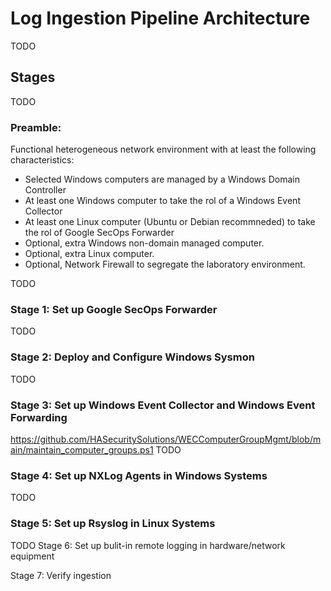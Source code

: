# Log Ingestion Pipeline Architecture

TODO

## Stages

TODO

### Preamble:
Functional heterogeneous network environment with at least the following characteristics:
 - Selected Windows computers are managed by a Windows Domain Controller
 - At least one Windows computer to take the rol of a Windows Event Collector
 - At least one Linux computer (Ubuntu or Debian recommneded) to take the rol of Google SecOps Forwarder
 - Optional, extra Windows non-domain managed computer.
 - Optional, extra Linux computer.
 - Optional, Network Firewall to segregate the laboratory environment.

TODO

### Stage 1: Set up Google SecOps Forwarder

TODO

### Stage 2: Deploy and Configure Windows Sysmon

TODO

### Stage 3: Set up Windows Event Collector and Windows Event Forwarding

https://github.com/HASecuritySolutions/WECComputerGroupMgmt/blob/main/maintain_computer_groups.ps1
TODO

### Stage 4: Set up NXLog Agents in Windows Systems

TODO

### Stage 5: Set up Rsyslog in Linux Systems

TODO
Stage 6: Set up bulit-in remote logging in hardware/network equipment


Stage 7: Verify ingestion
